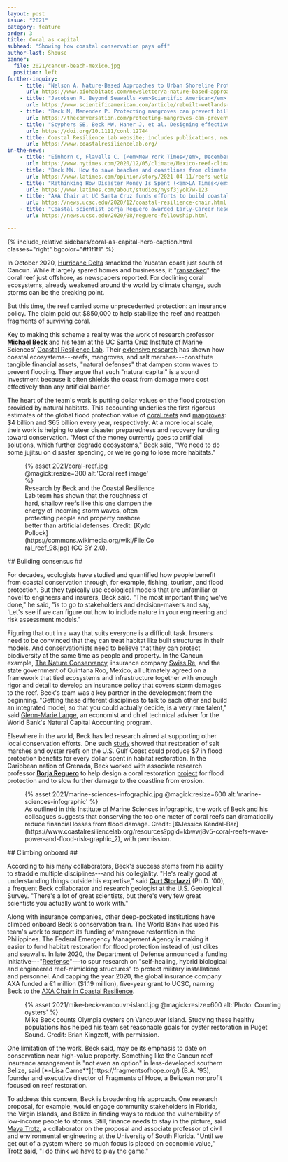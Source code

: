 ```yaml
---
layout: post
issue: "2021"
category: feature
order: 3
title: Coral as capital
subhead: "Showing how coastal conservation pays off"
author-last: Shouse
banner:
  file: 2021/cancun-beach-mexico.jpg
  position: left
further-inquiry:
    - title: "Nelson A. Nature-Based Approaches to Urban Shoreline Protection <em>Biohabitats</em> 2020;18. Q&A with Mike Beck"
      url: https://www.biohabitats.com/newsletter/a-nature-based-approaches-to-urban-shoreline-protection/expert-qa-dr-michael-beck/
    - title: "Jacobsen R. Beyond Seawalls <em>Scientific American</em> 2019; 320(4):32-37. Longer but very readable article focused on the benefits of rebuilt wetlands."
      url: https://www.scientificamerican.com/article/rebuilt-wetlands-can-protect-shorelines-better-than-walls/
    - title: "Beck M, Menendez P. Protecting mangroves can prevent billions of dollars in global flooding damage every year <em>The Conversation.</em> March 10, 2020."
      url: https://theconversation.com/protecting-mangroves-can-prevent-billions-of-dollars-in-global-flooding-damage-every-year-132424
    - title: "Scyphers SB, Beck MW, Haner J, et al. Designing effective incentives to reverse coastal habitat degradation along residential shorelines. <em>Conservation Letters</em> 2020:10.1111/conl.12744. This scientific article looks at the attitudes, beliefs, and decisions of waterfront homeowners with a goal of identifying effective incentives for living shorelines."
      url: https://doi.org/10.1111/conl.12744
    - title: Coastal Resilience Lab website; includes publications, news coverage, podcasts and videos.
      url: https://www.coastalresiliencelab.org/
in-the-news:
    - title: "Einhorn C, Flavelle C. (<em>New York Times</em>, December 2020)"
      url: https://www.nytimes.com/2020/12/05/climate/Mexico-reef-climate-change.html?referringSource=articleShare
    - title: "Beck MW. How to save beaches and coastlines from climate change disasters"
      url: https://www.latimes.com/opinion/story/2021-04-11/reefs-wetlands-mangrove-coastline-defense-restoration
    - title: "Rethinking How Disaster Money Is Spent (<em>LA Times</em>, April 2021)"
      url: https://www.latimes.com/about/studios/nysf3jyok7w-123
    - title: "AXA Chair at UC Santa Cruz funds efforts to build coastal resilience naturally. (UCSC News, December 2020)"
      url: https://news.ucsc.edu/2020/12/coastal-resilience-chair.html
    - title: "Coastal scientist Borja Reguero awarded Early-Career Research Fellowship (UCSC News, August 2020)"
      url: https://news.ucsc.edu/2020/08/reguero-fellowship.html

---
```

{% include_relative sidebars/coral-as-capital-hero-caption.html classes="right" bgcolor="#f1f1f1" %}

In October 2020, [Hurricane Delta](https://www.washingtonpost.com/weather/2020/10/12/hurricane-delta-winds-surge-rain/) smacked the Yucatan coast just south of Cancun. While it largely spared homes and businesses, it "[ransacked](https://www.nytimes.com/2020/12/05/climate/Mexico-reef-climate-change.html)" the coral reef just offshore, as newspapers reported. For declining coral ecosystems, already weakened around the world by climate change, such storms can be the breaking point.

But this time, the reef carried some unprecedented protection: an insurance policy. The claim paid out \$850,000 to help stabilize the reef and reattach fragments of surviving coral.

Key to making this scheme a reality was the work of research professor [**Michael Beck**](https://ims-new.ucsc.edu/people/affiliated-faculty.php?uid=mwbeck) and his team at the UC Santa Cruz Institute of Marine Sciences' [Coastal Resilience Lab](https://www.coastalresiliencelab.org/). Their [extensive research](https://www.coastalresiliencelab.org/) has shown how coastal ecosystems---reefs, mangroves, and salt marshes---constitute tangible financial assets, "natural defenses" that dampen storm waves to prevent flooding. They argue that such "natural capital" is a sound investment because it often shields the coast from damage more cost effectively than any artificial barrier.

The heart of the team's work is putting dollar values on the flood protection provided by natural habitats. This accounting underlies the first rigorous estimates of the global flood protection value of [coral reefs](<https://www.nature.com/articles/s41467-018-04568-z#MOESM1>) and [mangroves](https://www.nature.com/articles/s41598-020-61136-6): \$4 billion and \$65 billion every year, respectively. At a more local scale, their work is helping to steer disaster preparedness and recovery funding toward conservation. "Most of the money currently goes to artificial solutions, which further degrade ecosystems," Beck said, "We need to do some jujitsu on disaster spending, or we're going to lose more habitats."
<figure class="left" style="width:300px;">
  {% asset 2021/coral-reef.jpg @magick:resize=300 alt:'Coral reef image' %}<figcaption markdown="span">Research by Beck and the Coastal Resilience Lab team has shown that the roughness of hard, shallow reefs like this one dampen the energy of incoming storm waves, often protecting people and property onshore better than artificial defenses. Credit: [Kydd Pollock](https://commons.wikimedia.org/wiki/File:Coral_reef_98.jpg) (CC BY 2.0).</figcaption>
</figure>
## Building consensus ##

For decades, ecologists have studied and quantified how people benefit from coastal conservation through, for example, fishing, tourism, and flood protection. But they typically use ecological models that are unfamiliar or novel to engineers and insurers, Beck said. "The most important thing we've done," he said, "is to go to stakeholders and decision-makers and say, 'Let's see if we can figure out how to include nature in your engineering and risk assessment models."

Figuring that out in a way that suits everyone is a difficult task. Insurers need to be convinced that they can treat habitat like built structures in their models. And conservationists need to believe that they can protect biodiversity at the same time as people and property. In the Cancun example, [The Nature Conservancy](https://www.nature.org/en-us/), insurance company [Swiss Re](https://www.swissre.com/), and the state government of Quintana Roo, Mexico, all ultimately agreed on a framework that tied ecosystems and infrastructure together with enough rigor and detail to develop an insurance policy that covers storm damages to the reef. Beck's team was a key partner in the development from the beginning. "Getting these different disciplines to talk to each other and build an integrated model, so that you could actually decide, is a very rare talent," said [Glenn-Marie Lange](https://blogs.worldbank.org/team/glenn-marie-lange), an economist and chief technical adviser for the World Bank's Natural Capital Accounting program.

Elsewhere in the world, Beck has led research aimed at supporting other local conservation efforts. One such [study](https://journals.plos.org/plosone/article?id=10.1371/journal.pone.0192132) showed that restoration of salt marshes and oyster reefs on the U.S. Gulf Coast could produce \$7 in flood protection benefits for every dollar spent in habitat restoration. In the Caribbean nation of Grenada, Beck worked with associate research professor [**Borja Reguero**](https://news.ucsc.edu/2020/08/reguero-fellowship.html) to help design a coral restoration [project](https://news.ucsc.edu/2018/02/coral-reefs.html) for flood protection and to slow further damage to the coastline from erosion.
<figure class="" style="width:600px;">
  {% asset 2021/marine-sciences-infographic.jpg @magick:resize=600 alt:'marine-sciences-infographic' %}<figcaption markdown="span">As outlined in this Institute of Marine Sciences infographic, the work of Beck and his colleagues suggests that conserving the top one meter of coral reefs can dramatically reduce financial losses from flood damage. Credit: [©Jessica Kendal-Bar](https://www.coastalresiliencelab.org/resources?pgid=kbwwj8v5-coral-reefs-wave-power-and-flood-risk-graphic_2), with permission.</figcaption>
</figure>
## Climbing onboard ##

According to his many collaborators, Beck's success stems from his ability to straddle multiple disciplines---and his collegiality. "He's really good at understanding things outside his expertise," said [**Curt Storlazzi**](https://www.usgs.gov/staff-profiles/curt-storlazzi?qt-staff_profile_science_products=0#qt-staff_profile_science_products) (Ph.D. '00), a frequent Beck collaborator and research geologist at the U.S. Geological Survey. "There\'s a lot of great scientists, but there's very few great scientists you actually want to work with."

Along with insurance companies, other deep-pocketed institutions have climbed onboard Beck's conservation train. The World Bank has used his team's work to support its funding of mangrove restoration in the Philippines. The Federal Emergency Management Agency is making it easier to fund habitat restoration for flood protection instead of just dikes and seawalls. In late 2020, the Department of Defense announced a funding initiative---"[Reefense](https://www.darpa.mil/news-events/2020-12-17)"---to spur research on "self-healing, hybrid biological and engineered reef-mimicking structures" to protect military installations and personnel. And capping the year 2020, the global insurance company AXA funded a €1 million (\$1.19 million), five-year grant to UCSC, naming Beck to the [AXA Chair in Coastal Resilience](https://news.ucsc.edu/2020/12/coastal-resilience-chair.html).

<figure class="" style="width:600px;">
  {% asset 2021/mike-beck-vancouvr-island.jpg @magick:resize=600 alt:'Photo: Counting oysters' %}<figcaption markdown="span">Mike Beck counts Olympia oysters on Vancouver Island. Studying these healthy populations has helped his team set reasonable goals for oyster restoration in Puget Sound. Credit: Brian Kingzett, with permission.</figcaption>
</figure>
One limitation of the work, Beck said, may be its emphasis to date on conservation near high-value property. Something like the Cancun reef insurance arrangement is "not even an option" in less-developed southern Belize, said [**Lisa Carne**](https://fragmentsofhope.org/) (B.A. '93), founder and executive director of Fragments of Hope, a Belizean nonprofit focused on reef restoration.

To address this concern, Beck is broadening his approach. One research proposal, for example, would engage community stakeholders in Florida, the Virgin Islands, and Belize in finding ways to reduce the vulnerability of low-income people to storms. Still, finance needs to stay in the picture, said [Maya Trotz](https://waterinstitute.usf.edu/bio/263/maya-trotz), a collaborator on the proposal and associate professor of civil and environmental engineering at the University of South Florida. "Until we get out of a system where so much focus is placed on economic value," Trotz said, "I do think we have to play the game."
